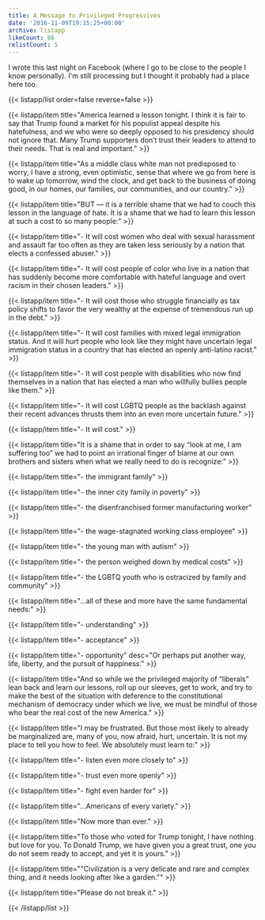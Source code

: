 ```yaml
---
title: A Message to Privileged Progressives
date: '2016-11-09T19:15:25+00:00'
archive: listapp
likeCount: 86
relistCount: 5
---
```


I wrote this last night on Facebook (where I go to be close to the people I know personally). I'm still processing but I thought it probably had a place here too.

<!--more-->

{{< listapp/list order=false reverse=false >}}

   {{< listapp/item title="America learned a lesson tonight. I think it is fair to say that Trump found a market for his populist appeal despite his hatefulness, and we who were so deeply opposed to his presidency should not ignore that. Many Trump supporters don’t trust their leaders to attend to their needs. That is real and important." >}}

   {{< listapp/item title="As a middle class white man not predisposed to worry, I have a strong, even optimistic, sense that where we go from here is to wake up tomorrow, wind the clock, and get back to the business of doing good, in our homes, our families, our communities, and our country." >}}

   {{< listapp/item title="BUT — it is a terrible shame that we had to couch this lesson in the language of hate. It is a shame that we had to learn this lesson at such a cost to so many people:" >}}

   {{< listapp/item title="- It will cost women who deal with sexual harassment and assault far too often as they are taken less seriously by a nation that elects a confessed abuser." >}}

   {{< listapp/item title="- It will cost people of color who live in a nation that has suddenly become more comfortable with hateful language and overt racism in their chosen leaders." >}}

   {{< listapp/item title="- It will cost those who struggle financially as tax policy shifts to favor the very wealthy at the expense of tremendous run up in the debt." >}}

   {{< listapp/item title="- It will cost families with mixed legal immigration status. And it will hurt people who look like they might have uncertain legal immigration status in a country that has elected an openly anti-latino racist." >}}

   {{< listapp/item title="- It will cost people with disabilities who now find themselves in a nation that has elected a man who willfully bullies people like them." >}}

   {{< listapp/item title="- It will cost LGBTQ people as the backlash against their recent advances thrusts them into an even more uncertain future." >}}

   {{< listapp/item title="- It will cost." >}}

   {{< listapp/item title="It is a shame that in order to say “look at me, I am suffering too” we had to point an irrational finger of blame at our own brothers and sisters when what we really need to do is recognize:" >}}

   {{< listapp/item title="- the immigrant family" >}}

   {{< listapp/item title="- the inner city family in poverty" >}}

   {{< listapp/item title="- the disenfranchised former manufacturing worker" >}}

   {{< listapp/item title="- the wage-stagnated working class employee" >}}

   {{< listapp/item title="- the young man with autism" >}}

   {{< listapp/item title="- the person weighed down by medical costs" >}}

   {{< listapp/item title="- the LGBTQ youth who is ostracized by family and community" >}}

   {{< listapp/item title="...all of these and more have the same fundamental needs:" >}}

   {{< listapp/item title="- understanding" >}}

   {{< listapp/item title="- acceptance" >}}

   {{< listapp/item title="- opportunity"
      desc="Or perhaps put another way, life, liberty, and the pursuit of happiness." >}}

   {{< listapp/item title="And so while we the privileged majority of “liberals” lean back and learn our lessons, roll up our sleeves, get to work, and try to make the best of the situation with deference to the constitutional mechanism of democracy under which we live, we must be mindful of those who bear the real cost of the new America." >}}

   {{< listapp/item title="I may be frustrated. But those most likely to already be marginalized are, many of you, now afraid, hurt, uncertain. It is not my place to tell you how to feel. We absolutely must learn to:" >}}

   {{< listapp/item title="- listen even more closely to" >}}

   {{< listapp/item title="- trust even more openly" >}}

   {{< listapp/item title="- fight even harder for" >}}

   {{< listapp/item title="...Americans of every variety." >}}

   {{< listapp/item title="Now more than ever." >}}

   {{< listapp/item title="To those who voted for Trump tonight, I have nothing but love for you. To Donald Trump, we have given you a great trust, one you do not seem ready to accept, and yet it is yours." >}}

   {{< listapp/item title="\"Civilization is a very delicate and rare and complex thing, and it needs looking after like a garden.\"" >}}

   {{< listapp/item title="Please do not break it." >}}

{{< /listapp/list >}}
